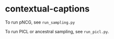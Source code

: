 # contextual-captions

To run pNCG, see `run_sampling.py`

To run PICL or ancestral sampling, see `run_picl.py`.

